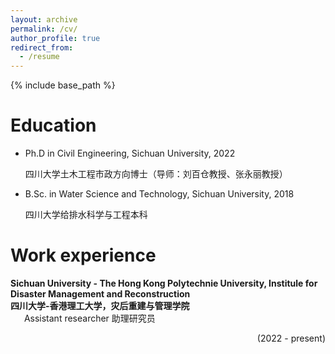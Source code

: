 ```yaml
---
layout: archive
permalink: /cv/
author_profile: true
redirect_from:
  - /resume
---
```


{% include base_path %}

# Education

* Ph.D in Civil Engineering, Sichuan University, 2022

  四川大学土木工程市政方向博士（导师：刘百仓教授、张永丽教授）

* B.Sc. in Water Science and Technology, Sichuan University, 2018

  四川大学给排水科学与工程本科

# Work experience

<div>
<b>Sichuan University - The Hong Kong Polytechnie University, Institule for Disaster Management and Reconstruction<br/>四川大学-香港理工大学，灾后重建与管理学院</b><br/>
<div>
&ensp; &ensp; Assistant researcher 助理研究员 <p style="text-align:right;">(2022 - present)</p>
</div>
<br/>
<div/>